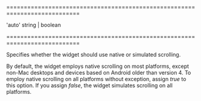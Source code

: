 <!--**
/*-------------------------------------------
    Auto-generated file. Do not modify.
-------------------------------------------

**-->
===========================================================================
<!--default-->'auto'<!--/default-->
<!--type-->string | boolean<!--/type-->
===========================================================================

<!--shortDescription-->
Specifies whether the widget should use native or simulated scrolling.
<!--/shortDescription-->

<!--fullDescription-->
By default, the widget employs native scrolling on most platforms, except non-Mac desktops and devices based on Android older than version 4. To employ native scrolling on all platforms without exception, assign *true* to this option. If you assign *false*, the widget simulates scrolling on all platforms.
<!--/fullDescription-->